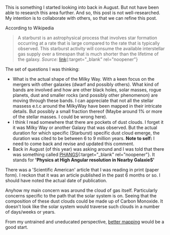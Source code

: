 This is something I started looking into back in August. But not have been able to research this area further. And so, this post is not well-researched. My intention is to collaborate with others, so that we can refine this post.

According to Wikipedia

> A starburst is an astrophysical process that involves star formation occurring at a rate that is large compared to the rate that is typically observed. This starburst activity will consume the available interstellar gas supply over a timespan that is much shorter than the lifetime of the galaxy.
*Source:* [link](https://en.wikipedia.org/wiki/Starburst_region#:~:text=A%20starburst%20is%20an%20astrophysical,the%20lifetime%20of%20the%20galaxy.){:target="_blank" rel="noopener"}
 

The set of questions I was thinking: 
* What is the actual shape of the Milky Way. With a keen focus on the mergers with other galaxies (dwarf and possibly others). What kind of bands are involved and how are other black holes, solar masses, rogue planets, dust and smaller rocks (and possibly other phenomenon) are moving through these bands. I can appreciate that not all the stellar massess e.t.c around the MilkyWay have been mapped in their intricate details. But possibly a small fraction thereof (Maybe around 1% or more of the stellar masses. I could be wrong here). 
* I think I read somewhere that there are pockets of dust clouds. I forget it it was Milky Way or another Galaxy that was observed. But the actual duration for which specific (Starburst) specific dust cloud emerge, the duration was cited to be between 6 to 9 million years. **Note to self:** I need to come back and revise and updated this comment.
* Back in August (of this year) was asking around and I was told that there was something called [PHANGS](https://twitter.com/search?lang=en&q=phangs&src=typed_query){:target="_blank" rel="noopener"}. It stands for **'Physics at High Angular resolution in Nearby GalaxieS'** 

There was a 'Scientific American' article that I was reading in print (paper form). I reckon that it was an article published in the past 6 months or so. I should have noted the actual date of publication.

Anyhow my main concern was around the cloud of gas itself. Particularly concerns specific to the path that the solar system is on. Seeing that the composition of these dust clouds could be made up of Carbon Monoxide. It doesn't look like the solar system would traverse such clouds in a number of days/weeks or years. 

From my untrained and uneducated perspective, [better mapping](https://www.google.com/search?q=esa+map+of+milky+way&oq=esa+map+of+&aqs=chrome.0.0i512j69i57j0i22i30j0i390l2.2209j0j7&sourceid=chrome&ie=UTF-8) would be a good start. 
